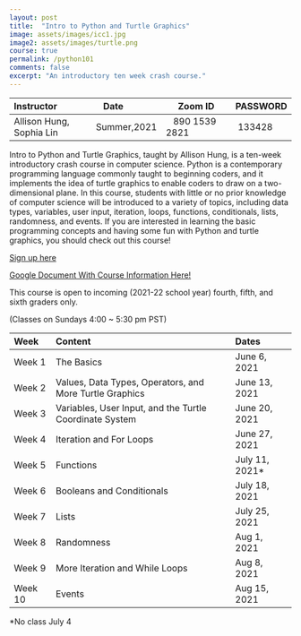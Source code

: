 ```yaml
---
layout: post
title:  "Intro to Python and Turtle Graphics"
image: assets/images/icc1.jpg
image2: assets/images/turtle.png
course: true
permalink: /python101
comments: false
excerpt: "An introductory ten week crash course."
---
```



| Instructor  | &nbsp;&nbsp;&nbsp;Date&nbsp; | &nbsp;&nbsp; &nbsp;&nbsp;Zoom ID &nbsp; | &nbsp;PASSWORD  |
| :---        |    :----   |          :--- |  :--- |
| Allison Hung, Sophia Lin | Summer,2021   |&nbsp;&nbsp; 890 1539 2821 &nbsp; &nbsp; |&nbsp; 133428|


Intro to Python and Turtle Graphics, taught by Allison Hung, is a ten-week introductory crash course in computer science. Python is a contemporary programming language commonly taught to beginning coders, and it implements the idea of turtle graphics to enable coders to draw on a two-dimensional plane. In this course, students with little or no prior knowledge of computer science will be introduced to a variety of topics, including data types, variables, user input, iteration, loops, functions, conditionals, lists, randomness, and events. If you are interested in learning the basic programming concepts and having some fun with Python and turtle graphics, you should check out this course!

[Sign up here](https://forms.gle/TFf5QeuQ4BTZiRGi7)

[Google Document With Course Information Here!](
https://docs.google.com/document/d/1-TkxtL_l9lIY_0DpEI1DmR70DwI5XgSwImAlasNrYnQ/edit?usp=sharing)


This course is open to incoming (2021-22 school year) fourth, fifth, and sixth graders only.

(Classes on Sundays 4:00 ~ 5:30 pm PST)

| Week    |  Content    | Dates   |
| :---        |    :----   |     :--- |
| Week 1 | The Basics				|		   June 6, 2021 |
| Week 2 | Values, Data Types, Operators, and More Turtle Graphics	 |  June 13, 2021 |
| Week 3 | Variables, User Input, and the Turtle Coordinate System	 |	  June 20, 2021 |
| Week 4 | Iteration and For Loops			 |				  June 27, 2021 |
| Week 5 | Functions						   |			 July 11, 2021* |
| Week 6 | Booleans and Conditionals			 |			  July 18, 2021 |
| Week 7 | Lists						 |			              July 25, 2021 |
| Week 8 | Randomness					 |			    Aug 1, 2021 |
| Week 9 | More Iteration and While Loops		 |			    Aug 8, 2021 |
| Week 10 | Events					 |				   Aug 15, 2021 |



*No class July 4
